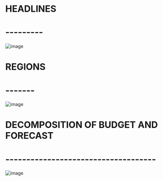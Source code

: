 # HEADLINES
# ---------

![image](https://github.com/user-attachments/assets/b76b89d5-cfc5-488b-9be8-bce02f2f1fd9)

# REGIONS
# -------

![image](https://github.com/user-attachments/assets/71c9568a-d753-428f-9773-786d4ae4a4c4)

# DECOMPOSITION OF BUDGET AND FORECAST
# ------------------------------------

![image](https://github.com/user-attachments/assets/03717c92-7cdb-4714-993c-4aa5c8b82a74)
